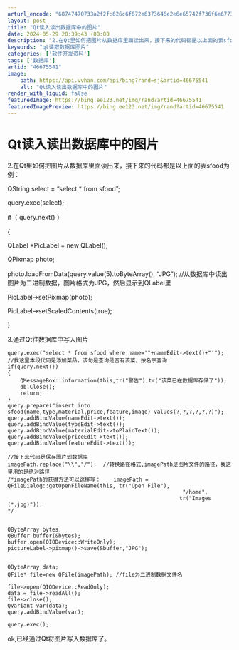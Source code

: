 ```yaml
---
arturl_encode: "68747470733a2f2f:626c6f672e6373646e2e6e65742f736f6e6773687531303037:2f61727469636c652f64657461696c732f3436363735353431"
layout: post
title: "Qt读入读出数据库中的图片"
date: 2024-05-29 20:39:43 +08:00
description: "2.在Qt里如何把图片从数据库里面读出来，接下来的代码都是以上面的表sfood为例：QString "
keywords: "qt读取数据库图片"
categories: ['软件开发资料']
tags: ['数据库']
artid: "46675541"
image:
    path: https://api.vvhan.com/api/bing?rand=sj&artid=46675541
    alt: "Qt读入读出数据库中的图片"
render_with_liquid: false
featuredImage: https://bing.ee123.net/img/rand?artid=46675541
featuredImagePreview: https://bing.ee123.net/img/rand?artid=46675541
---
```


# Qt读入读出数据库中的图片

2.在Qt里如何把图片从数据库里面读出来，接下来的代码都是以上面的表sfood为例：

QString select = “select \* from sfood”;
  
query.exec(select);
  
if（ query.next() ）
  
{
  
QLabel \*PicLabel = new QLabel();
  
QPixmap photo;
  
photo.loadFromData(query.value(5).toByteArray(), “JPG”); //从数据库中读出图片为二进制数据，图片格式为JPG，然后显示到QLabel里
  
PicLabel->setPixmap(photo);
  
PicLabel->setScaledContents(true);

}

3.通过Qt往数据库中写入图片

```
query.exec("select * from sfood where name='"+nameEdit->text()+"'");  //我这里本段代码是添加菜品，该句是查询是否有该菜，按名字查询
if(query.next())
{
    QMessageBox::information(this,tr("警告"),tr("该菜已在数据库存储了"));
    db.Close();
    return;
}
query.prepare("insert into sfood(name,type,material,price,feature,image) values(?,?,?,?,?,?)");
query.addBindValue(nameEdit->text());
query.addBindValue(typeEdit->text());
query.addBindValue(materialEdit->toPlainText());
query.addBindValue(priceEdit->text());
query.addBindValue(featureEdit->text());

//接下来代码是保存图片到数据库
imagePath.replace("\\","/");  //转换路径格式,imagePath是图片文件的路径，我这里用的是绝对路径
/*imagePath的获得方法可以这样写：    imagePath = QFileDialog::getOpenFileName(this, tr("Open File"),
                                                       "/home",
                                                      tr("Images (*.jpg)"));
*/


QByteArray bytes;
QBuffer buffer(&bytes);
buffer.open(QIODevice::WriteOnly);
pictureLabel->pixmap()->save(&buffer,"JPG");


QByteArray data;
QFile* file=new QFile(imagePath); //file为二进制数据文件名

file->open(QIODevice::ReadOnly);
data = file->readAll();
file->close();
QVariant var(data);
query.addBindValue(var);

query.exec();

```

ok,已经通过Qt将图片写入数据库了。